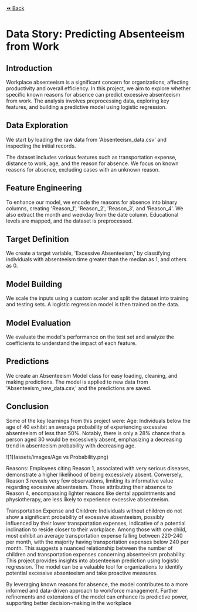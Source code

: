 [⏪ Back](./)

# Data Story: Predicting Absenteeism from Work

## Introduction

Workplace absenteeism is a significant concern for organizations, affecting productivity and overall efficiency. In this project, we aim to explore whether specific known reasons for absence can predict excessive absenteeism from work. The analysis involves preprocessing data, exploring key features, and building a predictive model using logistic regression.

## Data Exploration

We start by loading the raw data from 'Absenteeism_data.csv' and inspecting the initial records.

The dataset includes various features such as transportation expense, distance to work, age, and the reason for absence. We focus on known reasons for absence, excluding cases with an unknown reason.

## Feature Engineering

To enhance our model, we encode the reasons for absence into binary columns, creating 'Reason_1', 'Reason_2', 'Reason_3', and 'Reason_4'. We also extract the month and weekday from the date column. Educational levels are mapped, and the dataset is preprocessed.

## Target Definition

We create a target variable, 'Excessive Absenteeism,' by classifying individuals with absenteeism time greater than the median as 1, and others as 0.

## Model Building

We scale the inputs using a custom scaler and split the dataset into training and testing sets. A logistic regression model is then trained on the data.

## Model Evaluation

We evaluate the model's performance on the test set and analyze the coefficients to understand the impact of each feature.

## Predictions

We create an Absenteeism Model class for easy loading, cleaning, and making predictions. The model is applied to new data from 'Absenteeism_new_data.csv,' and the predictions are saved.

## Conclusion

Some of the key learnings from this project were:
Age:
Individuals below the age of 40 exhibit an average probability of experiencing excessive absenteeism of less than 50%. Notably, there is only a 28% chance that a person aged 30 would be excessively absent, emphasizing a decreasing trend in absenteeism probability with decreasing age.

![1](assets/images/Age vs Probability.png)

Reasons:
Employees citing Reason 1, associated with very serious diseases, demonstrate a higher likelihood of being excessively absent. Conversely, Reason 3 reveals very few observations, limiting its informative value regarding excessive absenteeism. Those attributing their absence to Reason 4, encompassing lighter reasons like dental appointments and physiotherapy, are less likely to experience excessive absenteeism.

Transportation Expense and Children:
Individuals without children do not show a significant probability of excessive absenteeism, possibly influenced by their lower transportation expenses, indicative of a potential inclination to reside closer to their workplace. Among those with one child, most exhibit an average transportation expense falling between 220-240 per month, with the majority having transportation expenses below 240 per month. This suggests a nuanced relationship between the number of children and transportation expenses concerning absenteeism probability.
This project provides insights into absenteeism prediction using logistic regression. The model can be a valuable tool for organizations to identify potential excessive absenteeism and take proactive measures.

By leveraging known reasons for absence, the model contributes to a more informed and data-driven approach to workforce management. Further refinements and extensions of the model can enhance its predictive power, supporting better decision-making in the workplace
